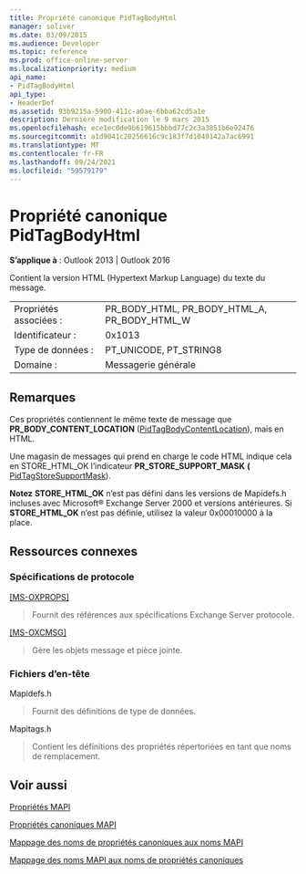 ```yaml
---
title: Propriété canonique PidTagBodyHtml
manager: soliver
ms.date: 03/09/2015
ms.audience: Developer
ms.topic: reference
ms.prod: office-online-server
ms.localizationpriority: medium
api_name:
- PidTagBodyHtml
api_type:
- HeaderDef
ms.assetid: 93b9215a-5900-411c-a0ae-6bba62cd5a1e
description: Dernière modification le 9 mars 2015
ms.openlocfilehash: ece1ec0de9b619615bbbd77c2c3a3851b6e92476
ms.sourcegitcommit: a1d9041c20256616c9c183f7d1049142a7ac6991
ms.translationtype: MT
ms.contentlocale: fr-FR
ms.lasthandoff: 09/24/2021
ms.locfileid: "59579179"
---
```

# <a name="pidtagbodyhtml-canonical-property"></a>Propriété canonique PidTagBodyHtml

  
  
**S’applique à** : Outlook 2013 | Outlook 2016 
  
Contient la version HTML (Hypertext Markup Language) du texte du message. 
  
|||
|:-----|:-----|
|Propriétés associées :  <br/> |PR_BODY_HTML, PR_BODY_HTML_A, PR_BODY_HTML_W  <br/> |
|Identificateur :  <br/> |0x1013  <br/> |
|Type de données :  <br/> |PT_UNICODE, PT_STRING8  <br/> |
|Domaine :  <br/> |Messagerie générale  <br/> |
   
## <a name="remarks"></a>Remarques

Ces propriétés contiennent le même texte de message que **PR_BODY_CONTENT_LOCATION** ([PidTagBodyContentLocation](pidtagbodycontentlocation-canonical-property.md)), mais en HTML. 
  
Une magasin de messages qui prend en charge le code HTML indique cela en STORE_HTML_OK l’indicateur **PR_STORE_SUPPORT_MASK** **(** [PidTagStoreSupportMask](pidtagstoresupportmask-canonical-property.md)). 
  
 **Notez** **STORE_HTML_OK** n’est pas défini dans les versions de Mapidefs.h incluses avec Microsoft® Exchange Server 2000 et versions antérieures. Si **STORE_HTML_OK** n’est pas définie, utilisez la valeur 0x00010000 à la place. 
  
## <a name="related-resources"></a>Ressources connexes

### <a name="protocol-specifications"></a>Spécifications de protocole

[[MS-OXPROPS]](https://msdn.microsoft.com/library/f6ab1613-aefe-447d-a49c-18217230b148%28Office.15%29.aspx)
  
> Fournit des références aux spécifications Exchange Server protocole.
    
[[MS-OXCMSG]](https://msdn.microsoft.com/library/7fd7ec40-deec-4c06-9493-1bc06b349682%28Office.15%29.aspx)
  
> Gère les objets message et pièce jointe.
    
### <a name="header-files"></a>Fichiers d’en-tête

Mapidefs.h
  
> Fournit des définitions de type de données.
    
Mapitags.h
  
> Contient les définitions des propriétés répertoriées en tant que noms de remplacement.
    
## <a name="see-also"></a>Voir aussi



[Propriétés MAPI](mapi-properties.md)
  
[Propriétés canoniques MAPI](mapi-canonical-properties.md)
  
[Mappage des noms de propriétés canoniques aux noms MAPI](mapping-canonical-property-names-to-mapi-names.md)
  
[Mappage des noms MAPI aux noms de propriétés canoniques](mapping-mapi-names-to-canonical-property-names.md)

